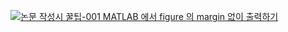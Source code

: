 [![논문 작성시 꿀팁-001 MATLAB 에서 figure 의 margin 없이 출력하기](https://i.ytimg.com/vi/PUDhOqsKtXk/sddefault.jpg)](https://www.youtube.com/watch?v=PUDhOqsKtXk)